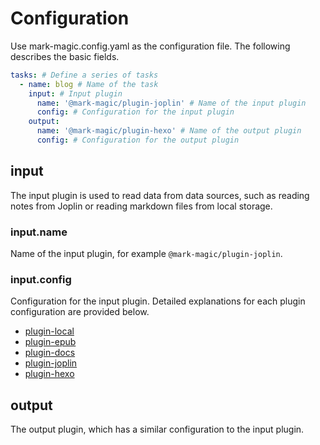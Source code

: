 # Configuration

Use mark-magic.config.yaml as the configuration file. The following describes the basic fields.

```yaml
tasks: # Define a series of tasks
  - name: blog # Name of the task
    input: # Input plugin
      name: '@mark-magic/plugin-joplin' # Name of the input plugin
      config: # Configuration for the input plugin
    output:
      name: '@mark-magic/plugin-hexo' # Name of the output plugin
      config: # Configuration for the output plugin
```

## input

The input plugin is used to read data from data sources, such as reading notes from Joplin or reading markdown files from local storage.

### input.name

Name of the input plugin, for example `@mark-magic/plugin-joplin`.

### input.config

Configuration for the input plugin. Detailed explanations for each plugin configuration are provided below.

- [plugin-local](./plugin/plugin-local.md)
- [plugin-epub](./plugin/plugin-epub.md)
- [plugin-docs](./plugin/plugin-docs.md)
- [plugin-joplin](./plugin/plugin-joplin.md)
- [plugin-hexo](./plugin/plugin-hexo.md)

## output

The output plugin, which has a similar configuration to the input plugin.
